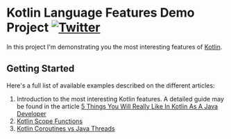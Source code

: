 # Kotlin Language Features Demo Project [![Twitter](https://img.shields.io/twitter/follow/piotr_minkowski.svg?style=social&logo=twitter&label=Follow%20Me)](https://twitter.com/piotr_minkowski)

In this project I'm demonstrating you the most interesting features of [Kotlin](https://kotlinlang.org/).

## Getting Started 
Here's a full list of available examples described on the different articles:
1. Introduction to the most interesting Kotlin features. A detailed guide may be found in the article [5 Things You Will Really Like In Kotlin As A Java Developer](https://piotrminkowski.com/2018/10/04/5-things-you-will-like-in-kotlin-as-a-java-developer/)
2. [Kotlin Scope Functions](https://piotrminkowski.com/2020/04/17/kotlin-scope-functions/)
3. [Kotlin Coroutines vs Java Threads](https://piotrminkowski.com/2020/06/23/kotlin-coroutines-vs-java-threads/)
